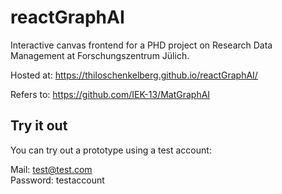 # reactGraphAI

Interactive canvas frontend for a PHD project on Research Data Management at Forschungszentrum Jülich.

Hosted at: https://thiloschenkelberg.github.io/reactGraphAI/

Refers to: https://github.com/IEK-13/MatGraphAI

## Try it out

You can try out a prototype using a test account:

Mail: test@test.com <br>
Password: testaccount



